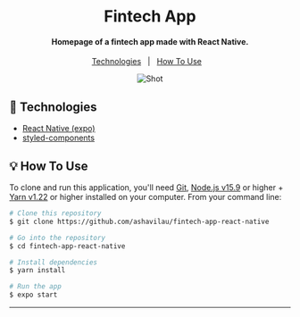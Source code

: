 <h1 align="center">
    Fintech App
</h1>

<h4 align="center">
  Homepage of a fintech app made with React Native.
</h4>
<p align="center">
  <a href="#rocket-technologies">Technologies</a>&nbsp;&nbsp;&nbsp;|&nbsp;&nbsp;
  <a href="#bulb-how-to-use">How To Use</a>&nbsp;&nbsp;&nbsp;
</p>


<p align="center">
  <img alt="Shot" src="https://i.imgur.com/KhL9HoB_d.png?maxwidth=760&fidelity=grand">
</p>

## :rocket: Technologies

-  [React Native (expo)](https://expo.io)
-  [styled-components](https://www.styled-components.com/)

## :bulb: How To Use

To clone and run this application, you'll need [Git](https://git-scm.com), [Node.js v15.9][nodejs] or higher + [Yarn v1.22][yarn] or higher installed on your computer. From your command line:

```bash
# Clone this repository
$ git clone https://github.com/ashavilau/fintech-app-react-native

# Go into the repository
$ cd fintech-app-react-native

# Install dependencies
$ yarn install

# Run the app
$ expo start
```
---

[nodejs]: https://nodejs.org/
[yarn]: https://yarnpkg.com/
